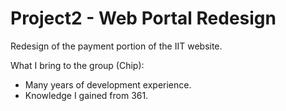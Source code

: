 # Project2 - Web Portal Redesign

Redesign of the payment portion of the IIT website.

What I bring to the group (Chip):
  + Many years of development experience.
  + Knowledge I gained from 361.
